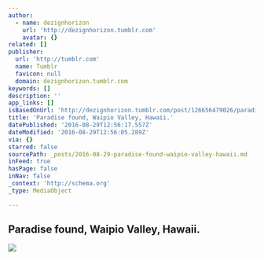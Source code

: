 ```yaml
---
author:
  - name: dezignhorizon
    url: 'http://dezignhorizon.tumblr.com'
    avatar: {}
related: []
publisher:
  url: 'http://tumblr.com'
  name: Tumblr
  favicon: null
  domain: dezignhorizon.tumblr.com
keywords: []
description: ''
app_links: []
isBasedOnUrl: 'http://dezignhorizon.tumblr.com/post/126656479026/paradisefound'
title: 'Paradise found, Waipio Valley, Hawaii.'
datePublished: '2016-08-29T12:56:17.557Z'
dateModified: '2016-08-29T12:56:05.289Z'
via: {}
starred: false
sourcePath: _posts/2016-08-29-paradise-found-waipio-valley-hawaii.md
inFeed: true
hasPage: false
inNav: false
_context: 'http://schema.org'
_type: MediaObject

---
```

<article style=""><h1>Paradise found, Waipio Valley, Hawaii.</h1><img src="http://66.media.tumblr.com/75006bfc5903e222224221203b7762de/tumblr_nt2czuBECU1rm0nkno1_500.jpg" /></article>